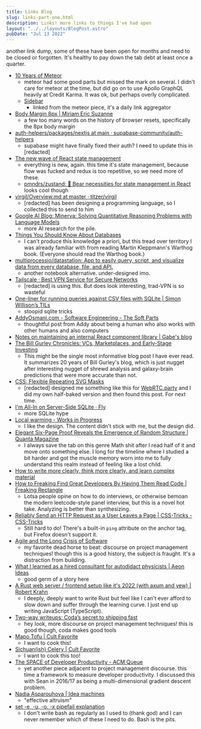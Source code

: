 ```yaml
---
title: Links Blog
slug: links-part-one.html
description: Links! more links to things I've had open
layout: "../../layouts/BlogPost.astro"
pubDate: "Jul 13 2022"
---
```


another link dump, some of these have been open for months and need to be closed or forgotten. It's healthy to pay down the tab debt at least once a quarter.

- [10 Years of Meteor](https://meteor10.sachagreif.com/)
    - meteor had some good parts but missed the mark on several. I didn't care for meteor at the time, but did go on to use Apollo GraphQL heavily at Credit Karma. It was ok, but perhaps overly complicated.
    - [Sidebar](https://sidebar.io/)
        - linked from the meteor piece, it's a daily link aggregator
- [Body Margin 8px | Miriam Eric Suzanne](https://www.miriamsuzanne.com/2022/07/04/body-margin-8px/)
    - a few too many words on the history of browser resets, specifically the 8px body margin
- [auth-helpers/packages/nextjs at main · supabase-community/auth-helpers](https://github.com/supabase-community/auth-helpers/tree/main/packages/nextjs?utm_medium=email&_hsmi=218642387&utm_content=218642387&utm_source=hs_email#migrating-from-supabasesupabase-auth-helpers-to-supabaseauth-helpers)
    - supabase might have finally fixed their auth? I need to update this in [redacted]
- [The new wave of React state management](https://frontendmastery.com/posts/the-new-wave-of-react-state-management/)
    - everything is new, again. this time it's state management, because flow was fucked and redux is too repetitive, so we need more of these.
    - [pmndrs/zustand: 🐻 Bear necessities for state management in React](https://github.com/pmndrs/zustand) looks cool though
- [virgil/Overview.md at master · titzer/virgil](https://github.com/titzer/virgil/blob/master/doc/tutorial/Overview.md)
    - [redacted] has been designing a programming language, so I collected this to send to him
- [Google AI Blog: Minerva: Solving Quantitative Reasoning Problems with Language Models](https://ai.googleblog.com/2022/06/minerva-solving-quantitative-reasoning.html)
    - more AI research for the pile.
- [Things You Should Know About Databases](https://architecturenotes.co/things-you-should-know-about-databases/)
    - I can't produce this knowledge a priori, but this tread over territory I was already familiar with from reading Martin Kleppmann's Warthog book. (Everyone should read the Warthog book.)
- [multiprocessio/datastation: App to easily query, script, and visualize data from every database, file, and API.](https://github.com/multiprocessio/datastation)
    - another notebook alternative. under-designed imo.
- [Tailscale · Best VPN Service for Secure Networks](https://tailscale.com/)
    - [redacted] is using this. But does look interesting, trad-VPN is so wasteful
- [One-liner for running queries against CSV files with SQLite | Simon Willison’s TILs](https://til.simonwillison.net/sqlite/one-line-csv-operations)
    - stoopid sqlite tricks
- [AddyOsmani.com - Software Engineering - The Soft Parts](https://addyosmani.com/blog/software-engineering-soft-parts/)
    - thoughtful post from Addy about being a human who also works with other humans and also computers
- [Notes on maintaining an internal React component library | Gabe's blog](https://www.gabe.pizza/notes-on-component-libraries/)
- [The Bill Gurley Chronicles: VCs, Marketplaces, and Early-Stage Investing](https://macro-ops.com/the-bill-gurley-chronicles-an-above-the-crowd-mba-on-vcs-marketplaces-and-early-stage-investing/)
    - This might be the single most informative blog post I have ever read. It summarizes 20 years of Bill Gurley's blog, which is just nugget after interesting nugget of shrewd analysis and galaxy-brain predictions that were more accurate than not.
- [CSS: Flexible Repeating SVG Masks](https://tylergaw.com/blog/css-repeating-svg-masks/)
    - [redacted] designed me something like this for [WebRTC.party](https://webrtc.party/) and I did my own half-baked version and then found this post. For next time.
- [I'm All-In on Server-Side SQLite · Fly](https://fly.io/blog/all-in-on-sqlite-litestream/)
    - more SQLite hype
- [Local warming - Works in Progress](https://www.worksinprogress.co/issue/local-warming/)
    - I like the design. The content didn't stick with me, but the design did.
- [Elegant Six-Page Proof Reveals the Emergence of Random Structure | Quanta Magazine](https://www.quantamagazine.org/elegant-six-page-proof-reveals-the-emergence-of-random-structure-20220425/)
    - I always save the tab on this genre Math shit after I read half of it and move onto something else. I long for the timeline where I studied a bit harder and got the muscle memory worn into me to fully understand this realm instead of feeling like a lost child.
- [How to write more clearly, think more clearly, and learn complex material](https://news.ycombinator.com/item?id=31060362)
- [How to Freaking Find Great Developers By Having Them Read Code | Freaking Rectangle](https://freakingrectangle.wordpress.com/2022/04/15/how-to-freaking-hire-great-developers/)
    - Lotsa people opine on how to do interviews, or otherwise bemoan the modern leetcode-style panel interview, but this is a novel hot take. Analyzing is better than synthesizing.
- [Reliably Send an HTTP Request as a User Leaves a Page | CSS-Tricks - CSS-Tricks](https://css-tricks.com/send-an-http-request-on-page-exit/)
    - Still hard to do! There's a built-in `ping` attribute on the anchor tag, but Firefox doesn't support it.
- [Agile and the Long Crisis of Software](https://logicmag.io/clouds/agile-and-the-long-crisis-of-software/)
    - my favorite dead horse to beat: discourse on project management techniques! though this is a good history, the subject is fraught. It's a distraction from building.
- [What I learned as a hired consultant for autodidact physicists | Aeon Ideas](https://aeon.co/ideas/what-i-learned-as-a-hired-consultant-for-autodidact-physicists)
    - good germ of a story here
- [A Rust web server / frontend setup like it's 2022 (with axum and yew) | Robert Krahn](https://robert.kra.hn/posts/2022-04-03_rust-web-wasm/)
    - I deeply, deeply want to write Rust but feel like I can't ever afford to slow down and suffer through the learning curve. I just end up writing JavaScript (TypeScript).
- [Two-way writeups: Coda’s secret to shipping fast](https://coda.io/@lshackleton/two-way-writeups-coda-s-secret-to-shipping-fast)
    - hey look, more discourse on project management techniques! this is good though, coda makes good tools
- [Mapo Tofu | Cult Favorite](https://cult.st/recipes/mapo-tofu)
    - I want to cook this!
- [Sichuan(ish) Celery | Cult Favorite](https://cult.st/recipes/sichuanish-celery)
    - I want to cook this too!
- [The SPACE of Developer Productivity - ACM Queue](https://queue.acm.org/detail.cfm?id=3454124)
    - yet another piece adjacent to project management discourse. this time a framework to measure developer productivity. I discussed this with Sean in 2016/17 as being a multi-dimensional gradient descent problem.
- [Nadia Asparouhova | Idea machines](https://nadia.xyz/idea-machines)
    - "effective altruism"
- [set -e, -u, -o, -x pipefail explanation](https://gist.github.com/mohanpedala/1e2ff5661761d3abd0385e8223e16425)
    - I don't write bash as regularly as I used to (thank god) and I can never remember which of these I need to do. Bash is the pits.
